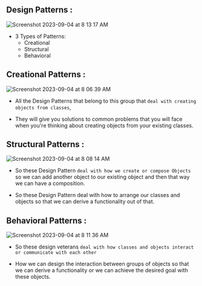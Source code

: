 ## Design Patterns :
![Screenshot 2023-09-04 at 8 13 17 AM](https://github.com/SiddharthMathurDeveloper/Backend-Engineering/assets/133037456/cebbd29e-a36f-46d9-8013-d3b1a5399cab)
<br/>
 - 3 Types of Patterns:
    - Creational
    - Structural
    - Behavioral


## Creational Patterns :
![Screenshot 2023-09-04 at 8 06 39 AM](https://github.com/SiddharthMathurDeveloper/Backend-Engineering/assets/133037456/ceabe03f-467f-4562-8df0-e1492620f0e0)
<br/>
- All the Design Patterns that belong to this group that `deal with creating objects from classes`,
  
- They will give you solutions to common problems that you will face when you're thinking about creating objects from your 
  existing classes.


## Structural Patterns :
![Screenshot 2023-09-04 at 8 08 14 AM](https://github.com/SiddharthMathurDeveloper/Backend-Engineering/assets/133037456/861ab3af-49a0-4dd9-b858-786bc3609ba9)
<br/>

- So these Design Pattern `deal with how we create or compose Objects` so we can add another object to our existing object and then that way we can have a composition.
  
- So these Design Pattern deal with how to arrange our classes and objects so that we can derive a functionality out of that.


## Behavioral Patterns :
![Screenshot 2023-09-04 at 8 11 36 AM](https://github.com/SiddharthMathurDeveloper/Backend-Engineering/assets/133037456/2e7a3fae-4973-4f68-a3fd-5b5ab2270713)
<br/>

- So these design veterans `deal with how classes and objects interact or communicate with each other` 

- How we can design the interaction between groups of objects so that we can derive a functionality or we can achieve the desired 
   goal with these objects.
